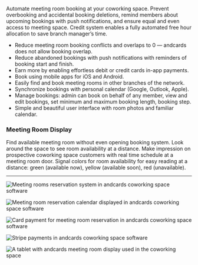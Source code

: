 Automate meeting room booking at your coworking space. Prevent overbooking and accidental booking deletions, remind members about upcoming bookings with push notifications, and ensure equal and even access to meeting space. Credit system enables a fully automated free hour allocation to save branch manager’s time.

- Reduce meeting room booking conflicts and overlaps to 0 — andcards does not allow booking overlap.
- Reduce abandoned bookings with push notifications with reminders of booking start and finish.
- Earn more by enabling effortless debit or credit cards in-app payments.
- Book using mobile apps for iOS and Android.
- Easily find and book meeting rooms in other branches of the network.
- Synchronize bookings with personal calendar (Google, Outlook, Apple).
- Manage bookings: admin can book on behalf of any member, view and edit bookings, set minimum and maximum booking length, booking step.
- Simple and beautiful user interface with room photos and familiar calendar.

### Meeting Room Display

Find available meeting room without even opening booking system. Look around the space to see room availability at a distance. Make impression on prospective coworking space customers with real time schedule at a meeting room door. Signal colors for room availability for easy reading at a distance: green (available now), yellow (available soon), red (unavailable).

---

![Meeting rooms reservation system in andcards coworking space software](https://d7ccq1i35b0cj.cloudfront.net/andcards-bookings-main-light-en-1920-1200.png)

![Meeting room reservation calendar displayed in andcards coworking space software](https://d7ccq1i35b0cj.cloudfront.net/andcards-bookings-calendar-light-en-1920-1200.png)

![Card payment for meeting room reservation in andcards coworking space software](https://d7ccq1i35b0cj.cloudfront.net/andcards-bookings-create-payment-methods-card-light-en-1920-1200.png)

![Stripe payments in andcards coworking space software](https://d7ccq1i35b0cj.cloudfront.net/andcards-bookings-create-pay-with-stripe-light-en-1920-1200.png)

![A tablet with andcards meeting room display used in the coworking space](https://d7ccq1i35b0cj.cloudfront.net/andcards-bookings-room-display-en-1920-1200.png)
